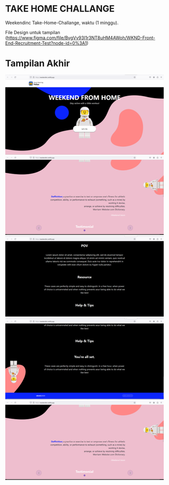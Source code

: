 # TAKE HOME CHALLANGE

Weekendinc Take-Home-Challange, waktu (1 minggu).

File Design untuk tampilan (https://www.figma.com/file/BvgVv93I1r3NT8uHM4AWoh/WKND-Front-End-Recruitment-Test?node-id=0%3A1)

<h1>Tampilan Akhir</h1>

<img src="https://github.com/Ridwan0126/Project-Weekendinc/blob/7fd06fe67301db6f0b24a14cacfca4205fdc2e4f/Screenshot%20(75)%20-%20Copy.png" alt="Awesome README Templates" />
<img src="https://github.com/Ridwan0126/Project-Weekendinc/blob/d9f29c30b99bca754a355a9eaf237558ef33f2c0/Screenshot%20(76)%20-%20Copy.png" alt="Awesome README Templates" />
<img src="https://github.com/Ridwan0126/Project-Weekendinc/blob/742269009ee2067fd76337fae1d7794b6226fc4f/Screenshot%20(77)%20-%20Copy.png" alt="Awesome README Templates" />
<img src="https://github.com/Ridwan0126/Project-Weekendinc/blob/2ea35e297f1e2571aba182f0b0a5faca4ea6d389/Screenshot%20(78).png" alt="Awesome README Templates" />
<img src="https://github.com/Ridwan0126/Project-Weekendinc/blob/d9f29c30b99bca754a355a9eaf237558ef33f2c0/Screenshot%20(76)%20-%20Copy.png" alt="Awesome README Templates" />


